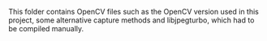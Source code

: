 This folder contains OpenCV files such as the OpenCV version used in this project, some alternative capture methods and libjpegturbo, which had to be compiled manually.
